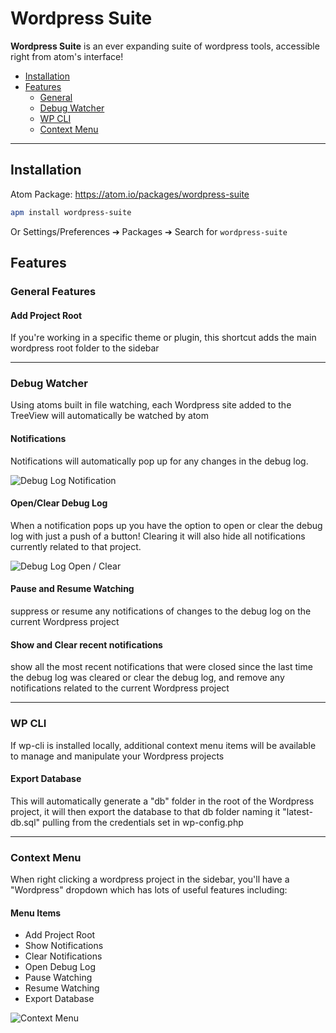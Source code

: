 # Wordpress Suite

**Wordpress Suite** is an ever expanding suite of wordpress tools, accessible right from atom's interface!

* [Installation](#installation)
* [Features](#features)
    * [General](#general-features)
    * [Debug Watcher](#debug-watcher)
    * [WP CLI](#wp-cli)
    * [Context Menu](#context-menu)

---

## Installation

Atom Package: https://atom.io/packages/wordpress-suite

```bash
apm install wordpress-suite
```
Or Settings/Preferences ➔ Packages ➔ Search for `wordpress-suite`

## Features

### General Features

#### Add Project Root
If you're working in a specific theme or plugin, this shortcut adds the main wordpress root folder to the sidebar

---

### Debug Watcher
Using atoms built in file watching, each Wordpress site added to the TreeView will automatically be watched by atom

#### Notifications
Notifications will automatically pop up for any changes in the debug log.

![Debug Log Notification](https://raw.githubusercontent.com/peterjohnhunt/wordpress-suite/master/assets/notification.gif "Debug Log Notification")

#### Open/Clear Debug Log
When a notification pops up you have the option to open or clear the debug log with just a push of a button! Clearing it will also hide all notifications currently related to that project.

![Debug Log Open / Clear](https://raw.githubusercontent.com/peterjohnhunt/wordpress-suite/master/assets/open_clear.gif "Debug Log Open / Clear")

#### Pause and Resume Watching
suppress or resume any notifications of changes to the debug log on the current Wordpress project

#### Show and Clear recent notifications
show all the most recent notifications that were closed since the last time the debug log was cleared or clear the debug log, and remove any notifications related to the current Wordpress project

---

### WP CLI
If wp-cli is installed locally, additional context menu items will be available to manage and manipulate your Wordpress projects

#### Export Database
This will automatically generate a "db" folder in the root of the Wordpress project, it will then export the database to that db folder naming it "latest-db.sql" pulling from the credentials set in wp-config.php

---

### Context Menu
When right clicking a wordpress project in the sidebar, you'll have a "Wordpress" dropdown which has lots of useful features including:

#### Menu Items
* Add Project Root
* Show Notifications
* Clear Notifications
* Open Debug Log
* Pause Watching
* Resume Watching
* Export Database

![Context Menu](https://raw.githubusercontent.com/peterjohnhunt/wordpress-suite/master/assets/context.gif "Context Menu")